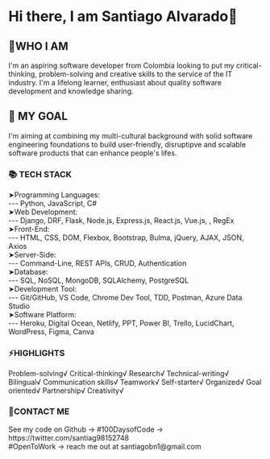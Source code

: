 <h1>Hi there, I am Santiago Alvarado👋</h1>

<!--
**saperez17/saperez17** is a ✨ _special_ ✨ repository because its `README.md` (this file) appears on your GitHub profile.

Here are some ideas to get you started:

- 🔭 I’m currently working on ... Software Development
- 🌱 I’m currently learning ... Redux & Styled Components
- 👯 I’m looking to collaborate on ... Project
- 🤔 I’m looking for help with ... joining a team
- 💬 Ask me about ... Anything
- 📫 How to reach me: ... santiagobn1@gmail.com
- 😄 Pronouns: ... He/him/his
- ⚡ Fun fact: ... For some reason I like trying out dangerous things.
-->
<h2>👦WHO I AM</h2>
I'm an aspiring software developer from Colombia looking to put my critical-thinking, problem-solving and creative skills to the service
of the IT industry. I'm a lifelong learner, enthusiast about quality software development and knowledge sharing.

<h2>🚀 MY GOAL</h2>
I'm aiming at combining my multi-cultural background with solid software engineering foundations to build user-friendly, disruptipve and scalable software 
products that can enhance people's lifes.

<h3>📚 TECH STACK</h3>

➤Programming Languages: <br> 
--- Python, JavaScript, C# <br>
➤Web Development:<br>
--- Django, DRF, Flask, Node.js, Express.js, React.js, Vue.js, , RegEx <br>
➤Front-End:<br>
--- HTML, CSS, DOM, Flexbox, Bootstrap, Bulma, jQuery, AJAX, JSON, Axios<br>
➤Server-Side:<br>
--- Command-Line, REST APIs, CRUD, Authentication <br>
➤Database: <br>
--- SQL, NoSQL, MongoDB, SQLAlchemy, PostgreSQL <br>
➤Development Tool: <br>
--- Git/GitHub, VS Code, Chrome Dev Tool, TDD, Postman, Azure Data Studio <br>
➤Software Platform: <br>
--- Heroku, Digital Ocean, Netlify, PPT, Power BI, Trello, LucidChart, WordPress, Figma, Canva <br>


<h3>⚡HIGHLIGHTS</h3>
Problem-solving√  Critical-thinking√  Research√  Technical-writing√  Bilingual√  Communication skills√ 
Teamwork√  Self-starter√  Organized√  Goal oriented√ Partnership√ Creativity√ 

<h3>📖CONTACT ME</h3>
See my code on Github -> #100DaysofCode -> https://twitter.com/santiag98152748 <br>
#OpenToWork -> reach me out at santiagobn1@gmail.com
